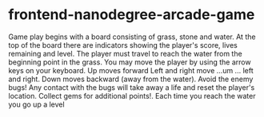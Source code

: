 frontend-nanodegree-arcade-game
===============================

Game play begins with a board consisting of grass, stone and water.
At the top of the board there are indicators showing the player's score, lives remaining and level.
The player must travel to reach the water from the beginning point in the grass.
You may move the player by using the arrow keys on your keyboard. 
Up moves forward
Left and right move ...um ... left and right. 
Down moves backward (away from the water).
Avoid the enemy bugs! Any contact with the bugs will take away a life and reset the player's location.
Collect gems for additional points!.
Each time you reach the water you go up a level
